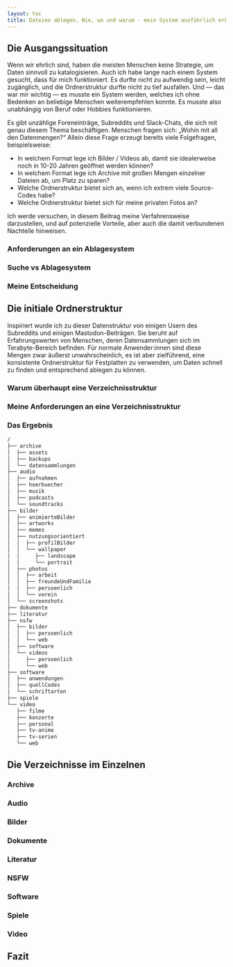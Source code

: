 ```yaml
---
layout: toc
title: Dateien ablegen. Wie, wo und warum - mein System ausführlich erklärt
---
```



## Die Ausgangssituation

Wenn wir ehrlich sind, haben die meisten Menschen keine Strategie, um Daten sinnvoll zu katalogisieren. Auch ich habe lange nach einem System gesucht, dass für mich funktioniert. Es durfte nicht zu aufwendig sein, leicht zugänglich, und die Ordnerstruktur durfte nicht zu tief ausfallen. 
Und — das war mir wichtig — es musste ein System werden, welches ich ohne Bedenken an beliebige Menschen weiterempfehlen konnte. Es musste also unabhängig von Beruf oder Hobbies funktionieren. 

Es gibt unzählige Foreneinträge, Subreddits und Slack-Chats, die sich mit genau diesem Thema beschäftigen. Menschen fragen sich: „Wohin mit all den Datenmengen?“ Allein diese Frage erzeugt bereits viele Folgefragen, beispielsweise:
- In welchem Format lege ich Bilder / Videos ab, damit sie idealerweise noch in 10-20 Jahren geöffnet werden können?
- In welchem Format lege ich Archive mit großen Mengen einzelner Dateien ab, um Platz zu sparen?
- Welche Ordnerstruktur bietet sich an, wenn ich extrem viele Source-Codes habe?
- Welche Ordnerstruktur bietet sich für meine privaten Fotos an?

Ich werde versuchen, in diesem Beitrag meine Verfahrensweise darzustellen, und auf potenzielle Vorteile, aber auch die damit verbundenen Nachteile hinweisen.

### Anforderungen an ein Ablagesystem
### Suche vs Ablagesystem
### Meine Entscheidung

## Die initiale Ordnerstruktur

Inspiriert wurde ich zu dieser Datenstruktur von einigen Usern des Subreddits [](https://reddit.com/r/DataHoarder "r/datahoarder") und einigen Mastodon-Beiträgen. Sie beruht auf Erfahrungswerten von Menschen, deren Datensammlungen sich im Terabyte-Bereich befinden. Für normale Anwender:innen sind diese Mengen zwar äußerst unwahrscheinlich, es ist aber zielführend, eine konsistente Ordnerstruktur für Festplatten zu verwenden, um Daten schnell zu finden und entsprechend ablegen zu können.

### Warum überhaupt eine Verzeichnisstruktur

### Meine Anforderungen an eine Verzeichnisstruktur

### Das Ergebnis

```bash
/
├── archive
│  ├── assets
│  ├── backups
│  └── datensammlungen
├── audio
│  ├── aufnahmen
│  ├── hoerbuecher
│  ├── musik
│  ├── podcasts
│  └── soundtracks
├── bilder
│  ├── animierteBilder
│  ├── artworks
│  ├── memes
│  ├── nutzungsorientiert
│  │  ├── profilBilder
│  │  └── wallpaper
│  │     ├── landscape
│  │     └── portrait
│  ├── photos
│  │  ├── arbeit
│  │  ├── freundeUndFamilie
│  │  ├── persoenlich
│  │  └── verein
│  └── screenshots
├── dokumente
├── literatur
├── nsfw
│  ├── bilder
│  │  ├── persoenlich
│  │  └── web
│  ├── software
│  └── videos
│     ├── persoenlich
│     └── web
├── software
│  ├── anwendungen
│  ├── quellCodes
│  └── schriftarten
├── spiele
└── video
   ├── filme
   ├── konzerte
   ├── personal
   ├── tv-anime
   ├── tv-serien
   └── web
```

## Die Verzeichnisse im Einzelnen

### Archive
### Audio
### Bilder
### Dokumente
### Literatur
### NSFW
### Software
### Spiele
### Video

## Fazit